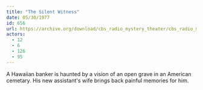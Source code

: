```yaml
---
title: "The Silent Witness"
date: 05/30/1977
id: 656
url: https://archive.org/download/cbs_radio_mystery_theater/cbs_radio_mystery_theater-0651-0700.zip/cbs_radio_mystery_theater-0651-0700%2Fcbsrmt_0656_the_silent_witness.mp3
actors:
  - 12
  - 6
  - 126
  - 95
---
```

A Hawaiian banker is haunted by a vision of an open grave in an American cemetary. His new assistant's wife brings back painful memories for him.